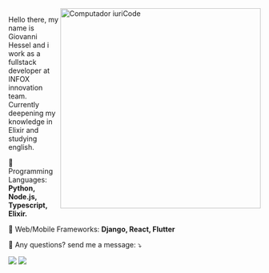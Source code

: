 <img src="https://raw.githubusercontent.com/MicaelliMedeiros/micaellimedeiros/master/image/computer-illustration.png" min-width="400px" max-width="400px" width="400px" align="right" alt="Computador iuriCode">

<p align="left"> 
  Hello there, my name is Giovanni Hessel and i work as a fullstack developer at INFOX innovation team. Currently deepening my knowledge in Elixir and studying english.
</p>

<p align="left">
  🦄 Programming Languages: <strong>Python, Node.js, Typescript, Elixir.</strong>
</p>

<p align="left">
  💼 Web/Mobile Frameworks: <strong>Django, React, Flutter</strong>
</p>

<p align="left">
  💌 Any questions? send me a message: ⤵️
</p>

<p align="left">
  <a href="https://www.linkedin.com/in/giovanni-garcia-hessel-137b1393/" alt="Linkedin">
  <img src="https://img.shields.io/badge/-Linkedin-0e76a8?style=flat-square&logo=Linkedin&logoColor=white&link=https://www.linkedin.com/in/giovanni-garcia-hessel-137b1393/" /></a>

  <a href="https://api.whatsapp.com/send?phone=5515988002099" alt="WhatsApp">
  <img src="https://img.shields.io/badge/-WhatsApp-25d366?style=flat-square&labelColor=25d366&logo=whatsapp&logoColor=white&link=https://api.whatsapp.com/send?phone=5515988002099"/></a>
</p>  

